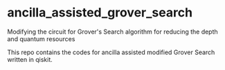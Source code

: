 # ancilla_assisted_grover_search
Modifying the circuit for Grover's Search algorithm for reducing the depth and quantum resources


This repo contains the codes for ancilla assisted modified Grover Search written in qiskit.
